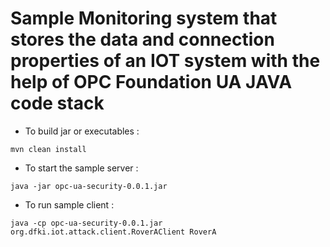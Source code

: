 # Sample Monitoring system that stores the data and connection properties of an IOT system with the help of OPC Foundation UA JAVA code stack


* To build jar or executables : 
```
mvn clean install
```
* To start the sample server : 
```
java -jar opc-ua-security-0.0.1.jar 
```
* To run sample client :

```
java -cp opc-ua-security-0.0.1.jar org.dfki.iot.attack.client.RoverAClient RoverA
```